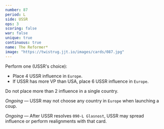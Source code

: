 ```yaml
---
number: 87
period: L
side: USSR
ops: 3
scoring: false
war: false
unique: true
continuous: true
name: The Reformer*
image: "https://twistrug.jjt.io/images/cards/087.jpg"
---
```

Perform one (USSR's choice):
* Place 4 USSR influence in `Europe`.
* If USSR has more VP than USA, place 6 USSR influence in `Europe`.

Do not place more than 2 influence in a single country.

*Ongoing* — USSR may not choose any country in `Europe` when launching a coup.

*Ongoing* — After USSR resolves `090-L Glasnost`, USSR may spread influence or perform realignments with that card.
